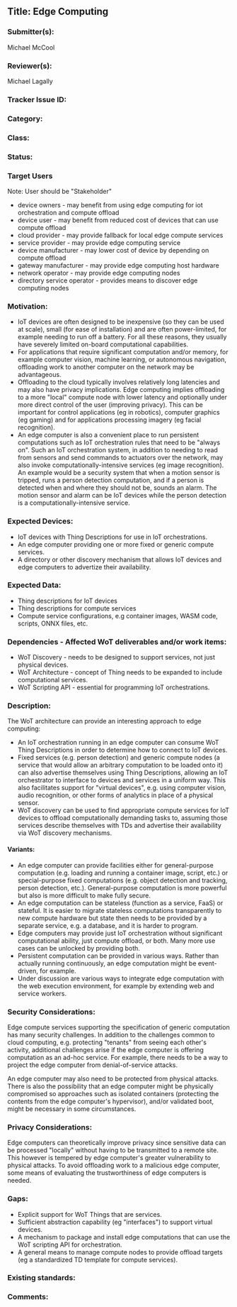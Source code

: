 ## Title: Edge Computing

### Submitter(s): 

Michael McCool

### Reviewer(s):

Michael Lagally

### Tracker Issue ID:

<please leave blank>

### Category:

<please leave blank>

### Class: 

<please leave blank>

### Status: 

<please leave blank>

### Target Users

Note: User should be "Stakeholder"
- device owners - may benefit from using edge computing for iot orchestration and compute offload
- device user - may benefit from reduced cost of devices that can use compute offload
- cloud provider - may provide fallback for local edge compute services
- service provider - may provide edge computing service
- device manufacturer - may lower cost of device by depending on compute offload
- gateway manufacturer - may provide edge computing host hardware
- network operator - may provide edge computing nodes
- directory service operator - provides means to discover edge computing nodes

### Motivation:

* IoT devices are often designed to be inexpensive (so they can be used at scale),
  small (for ease of installation) and are often power-limited, for example needing to
  run off a battery.  For all these reasons, they usually have severely limited on-board
  computational capabilities.
* For applications that require significant computation and/or memory, for example 
  computer vision, machine learning, or autonomous navigation, offloading work to
  another computer on the network may be advantageous.
* Offloading to the cloud typically involves relatively long latencies and may also
  have privacy implications.  Edge computing implies offloading to a more "local" compute
  node with lower latency and optionally under more direct control of the user (improving
  privacy).  This can be important for control applications (eg in robotics), computer
  graphics (eg gaming) and for applications processing imagery (eg facial recognition).
* An edge computer is also a convenient place to run persistent computations such as
  IoT orchestration rules that need to be "always on".  Such an IoT orchestration system,
  in addition to needing to read from sensors and send commands to actuators over the
  network, may also invoke computationally-intensive services (eg image recognition).  An
  example would be a security system that when a motion sensor is tripped, runs a person
  detection computation, and if a person is detected when and where they should not be,
  sounds an alarm.  The motion sensor and alarm can be IoT devices while the person
  detection is a computationally-intensive service.

### Expected Devices:

* IoT devices with Thing Descriptions for use in IoT orchestrations.
* An edge computer providing one or more fixed or generic compute services.
* A directory or other discovery mechanism that allows IoT devices and edge computers to advertize their
  availability.

### Expected Data:

* Thing descriptions for IoT devices
* Thing descriptions for compute services
* Compute service configurations, e.g container images, WASM code, scripts, ONNX files, etc.

### Dependencies - Affected WoT deliverables and/or work items:

* WoT Discovery - needs to be designed to support services, not just physical devices.
* WoT Architecture - concept of Thing needs to be expanded to include computational services.
* WoT Scripting API - essential for programming IoT orchestrations.

### Description:

The WoT architecture can provide an interesting approach to edge computing:
* An IoT orchestration running in an edge computer can consume WoT Thing Descriptions
  in order to determine how to connect to IoT devices.  
* Fixed services (e.g. person detection) and generic compute nodes (a service that would
  allow an arbitrary computation to be loaded onto it) can also advertise themselves using
  Thing Descriptions, allowing an IoT orchestrator to interface to devices and services
  in a uniform way.  This also facilitates support for "virtual devices", e.g. using
  computer vision, audio recognition, or other forms of analytics in place of a physical sensor. 
* WoT discovery can be used to find appropriate compute services for IoT devices to offload
  computationally demanding tasks to, assuming those services describe themselves with
  TDs and advertise their availability via WoT discovery mechanisms.

#### Variants:

* An edge computer can provide facilities either for general-purpose computation (e.g.
  loading and running a container image, script, etc.) or special-purpose fixed computations 
  (e.g. object detection and tracking, person detection, etc.).  General-purpose computation
  is more powerful but also is more difficult to make fully secure.
* An edge computation can be stateless (function as a service, FaaS) or stateful.  It is easier
  to migrate stateless computations transparently to new compute hardware but state then
  needs to be provided by a separate service, e.g. a database, and it is harder to program.
* Edge computers may provide just IoT orchestration without significant computational
  ability, just compute offload, or both.  Many more use cases can be unlocked by providing both.
* Persistent computation can be provided in various ways.  Rather than actually running
  continuously, an edge computation might be event-driven, for example.
* Under discussion are various ways to integrate edge computation with the web execution environment,
  for example by extending web and service workers.  

### Security Considerations:

Edge compute services supporting the specification of generic computation has many security
challenges.  In addition to the challenges common to cloud computing, e.g. protecting "tenants"
from seeing each other's activity, additional challenges arise if the edge computer is offering
computation as an ad-hoc service.  For example, there needs to be a way to project the edge
computer from denial-of-service attacks. 

An edge computer may also need to be protected from physical attacks.  There is also the
possibility that an edge computer might be physically compromised so approaches such as
isolated containers (protecting the contents from the edge computer's hypervisor), and/or
validated boot, might be necessary in some circumstances.

### Privacy Considerations:

Edge computers can theoretically improve privacy since sensitive data can be processed "locally"
without having to be transmitted to a remote site. This however is tempered by edge computer's
greater vulnerability to physical attacks.  To avoid offloading work to a malicious edge computer,
some means of evaluating the trustworthiness of edge computers is needed.

### Gaps:

* Explicit support for WoT Things that are services.
* Sufficient abstraction capability (eg "interfaces") to support virtual devices.
* A mechanism to package and install edge computations that can use the WoT scripting API for orchestration.
* A general means to manage compute nodes to provide offload targets (eg a standardized
  TD template for compute services).

### Existing standards:

<Provide links to relevant standards that are relevant for this use case>

### Comments:


